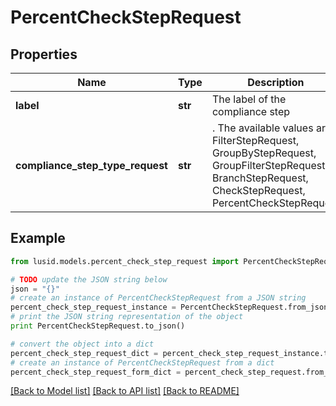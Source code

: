 # PercentCheckStepRequest


## Properties
Name | Type | Description | Notes
------------ | ------------- | ------------- | -------------
**label** | **str** | The label of the compliance step | 
**compliance_step_type_request** | **str** | . The available values are: FilterStepRequest, GroupByStepRequest, GroupFilterStepRequest, BranchStepRequest, CheckStepRequest, PercentCheckStepRequest | 

## Example

```python
from lusid.models.percent_check_step_request import PercentCheckStepRequest

# TODO update the JSON string below
json = "{}"
# create an instance of PercentCheckStepRequest from a JSON string
percent_check_step_request_instance = PercentCheckStepRequest.from_json(json)
# print the JSON string representation of the object
print PercentCheckStepRequest.to_json()

# convert the object into a dict
percent_check_step_request_dict = percent_check_step_request_instance.to_dict()
# create an instance of PercentCheckStepRequest from a dict
percent_check_step_request_form_dict = percent_check_step_request.from_dict(percent_check_step_request_dict)
```
[[Back to Model list]](../README.md#documentation-for-models) [[Back to API list]](../README.md#documentation-for-api-endpoints) [[Back to README]](../README.md)


